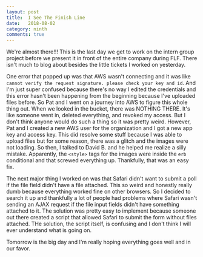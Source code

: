 ```yaml
---
layout: post
title:  I See The Finish Line
date:   2018-08-02
category: ninth
comments: true
---
```


We're almost there!!! This is the last day we get to work on the intern group project before we present it in front of the entire company during FLF. There isn't much to blog about besides the little tickets I worked on yesterday. 

One error that popped up was that AWS wasn't connecting and it was like `cannot verify the request signature. please check your key and id`. And I'm just super confused because there's no way I edited the credentials and this error hasn't been happening from the beginning because I've uploaded files before. So Pat and I went on a journey into AWS to figure this whole thing out. When we looked in the bucket, there was NOTHING THERE. It's like someone went in, deleted everything, and revoked my access. But I don't think anyone would do such a thing so it was pretty weird. However, Pat and I created a new AWS user for the organization and I got a new app key and access key. This did resolve some stuff because I was able to upload files but for some reason, there was a glitch and the images were not loading. So then, I talked to David B. and he helped me realize a silly mistake. Apparently, the `<style>` tags for the images were inside the `erb` conditional and that screwed everything up. Thankfully, that was an easy fix. 

The next major thing I worked on was that Safari didn't want to submit a poll if the file field didn't have a file attached. This so weird and honestly really dumb because everything worked fine on other browsers. So I decided to search it up and thankfully a lot of people had problems where Safari wasn't sending an AJAX request if the file input fields didn't have something attached to it. The solution was pretty easy to implement because someone out there created a script that allowed Safari to submit the form without files attached. THe solution, the script itself, is confusing and I don't think I will ever understand what is going on. 

Tomorrow is the big day and I'm really hoping everything goes well and in our favor.